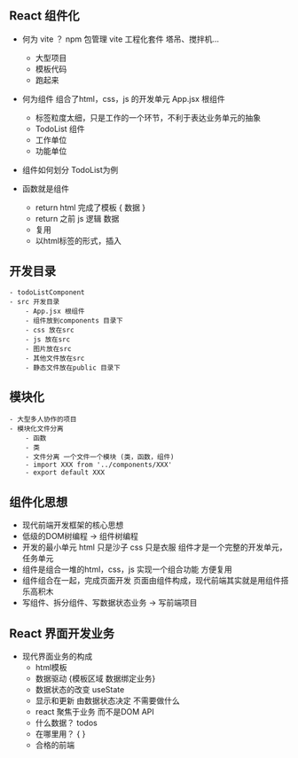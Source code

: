 ## React 组件化

- 何为 vite ？
npm 包管理
    vite 工程化套件 塔吊、搅拌机...
    - 大型项目
    - 模板代码
    - 跑起来

- 何为组件
    组合了html，css，js 的开发单元
    App.jsx 根组件
    - 标签粒度太细，只是工作的一个环节，不利于表达业务单元的抽象
    - TodoList 组件
    - 工作单位
    - 功能单位

- 组件如何划分 TodoList为例
- 函数就是组件
    - return html 完成了模板 { 数据 }
    - return 之前 js 逻辑 数据
    - 复用
    - 以html标签的形式，插入

## 开发目录
    - todoListComponent 
    - src 开发目录
        - App.jsx 根组件
        - 组件放到components 目录下
        - css 放在src 
        - js 放在src
        - 图片放在src
        - 其他文件放在src
        - 静态文件放在public 目录下

## 模块化
    - 大型多人协作的项目
    - 模块化文件分离
        - 函数
        - 类
        - 文件分离 一个文件一个模块 (类，函数，组件)
        - import XXX from '../components/XXX'
        - export default XXX

## 组件化思想
- 现代前端开发框架的核心思想
- 低级的DOM树编程 -> 组件树编程
- 开发的最小单元
    html 只是沙子
    css 只是衣服
    组件才是一个完整的开发单元，任务单元
- 组件是组合一堆的html，css，js 实现一个组合功能
    方便复用
- 组件组合在一起，完成页面开发
    页面由组件构成，现代前端其实就是用组件搭乐高积木
- 写组件、拆分组件、写数据状态业务 -> 写前端项目

## React 界面开发业务
- 现代界面业务的构成
    - html模板
    - 数据驱动 {模板区域 数据绑定业务}
    - 数据状态的改变 useState
    - 显示和更新 由数据状态决定 不需要做什么
    - react 聚焦于业务 而不是DOM API
    - 什么数据？ todos
    - 在哪里用？ {  }
    - 合格的前端
